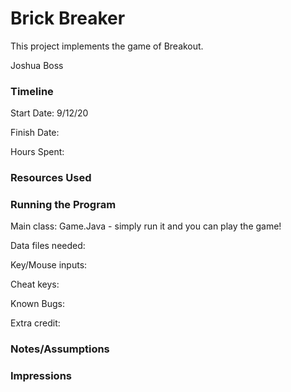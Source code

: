 Brick Breaker
====

This project implements the game of Breakout.

Joshua Boss

### Timeline

Start Date: 9/12/20

Finish Date: 

Hours Spent:

### Resources Used


### Running the Program

Main class: Game.Java - simply run it and you can play the game!

Data files needed: 

Key/Mouse inputs:

Cheat keys:

Known Bugs:

Extra credit:


### Notes/Assumptions


### Impressions

